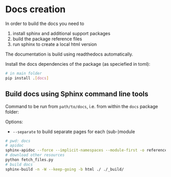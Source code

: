 # Docs creation

In order to build the docs you need to

1. install sphinx and additional support packages
2. build the package reference files
3. run sphinx to create a local html version

The documentation is build using readthedocs automatically.

Install the docs dependencies of the package (as speciefied in toml):

```bash
# in main folder
pip install .[docs]
```

## Build docs using Sphinx command line tools

Command to be run from `path/to/docs`, i.e. from within the `docs` package folder:

Options:

- `--separate` to build separate pages for each (sub-)module

```bash
# pwd: docs
# apidoc
sphinx-apidoc --force --implicit-namespaces --module-first -o reference ../src/acore
# download other resources
python fetch_files.py
# build docs
sphinx-build -n -W --keep-going -b html ./ ./_build/
```

